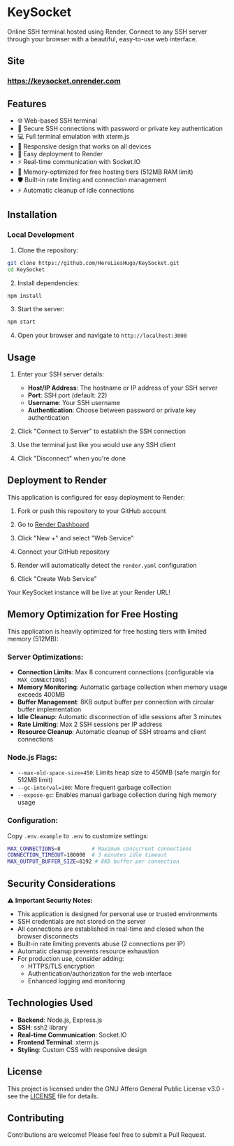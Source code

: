 # KeySocket

Online SSH terminal hosted using Render. Connect to any SSH server through your browser with a beautiful, easy-to-use web interface.

## Site
### https://keysocket.onrender.com

## Features

- 🌐 Web-based SSH terminal
- 🔐 Secure SSH connections with password or private key authentication
- 💻 Full terminal emulation with xterm.js
- 📱 Responsive design that works on all devices
- 🚀 Easy deployment to Render
- ⚡ Real-time communication with Socket.IO
- 🔧 Memory-optimized for free hosting tiers (512MB RAM limit)
- 🛡️ Built-in rate limiting and connection management
- ⚡ Automatic cleanup of idle connections

## Installation

### Local Development

1. Clone the repository:
```bash
git clone https://github.com/HereLiesHugo/KeySocket.git
cd KeySocket
```

2. Install dependencies:
```bash
npm install
```

3. Start the server:
```bash
npm start
```

4. Open your browser and navigate to `http://localhost:3000`

## Usage

1. Enter your SSH server details:
   - **Host/IP Address**: The hostname or IP address of your SSH server
   - **Port**: SSH port (default: 22)
   - **Username**: Your SSH username
   - **Authentication**: Choose between password or private key authentication

2. Click "Connect to Server" to establish the SSH connection

3. Use the terminal just like you would use any SSH client

4. Click "Disconnect" when you're done

## Deployment to Render

This application is configured for easy deployment to Render:

1. Fork or push this repository to your GitHub account

2. Go to [Render Dashboard](https://dashboard.render.com/)

3. Click "New +" and select "Web Service"

4. Connect your GitHub repository

5. Render will automatically detect the `render.yaml` configuration

6. Click "Create Web Service"

Your KeySocket instance will be live at your Render URL!

## Memory Optimization for Free Hosting

This application is heavily optimized for free hosting tiers with limited memory (512MB):

### Server Optimizations:
- **Connection Limits**: Max 8 concurrent connections (configurable via `MAX_CONNECTIONS`)
- **Memory Monitoring**: Automatic garbage collection when memory usage exceeds 400MB
- **Buffer Management**: 8KB output buffer per connection with circular buffer implementation
- **Idle Cleanup**: Automatic disconnection of idle sessions after 3 minutes
- **Rate Limiting**: Max 2 SSH sessions per IP address
- **Resource Cleanup**: Automatic cleanup of SSH streams and client connections

### Node.js Flags:
- `--max-old-space-size=450`: Limits heap size to 450MB (safe margin for 512MB limit)
- `--gc-interval=100`: More frequent garbage collection
- `--expose-gc`: Enables manual garbage collection during high memory usage

### Configuration:
Copy `.env.example` to `.env` to customize settings:
```bash
MAX_CONNECTIONS=8          # Maximum concurrent connections
CONNECTION_TIMEOUT=180000  # 3 minutes idle timeout
MAX_OUTPUT_BUFFER_SIZE=8192 # 8KB buffer per connection
```

## Security Considerations

⚠️ **Important Security Notes:**

- This application is designed for personal use or trusted environments
- SSH credentials are not stored on the server
- All connections are established in real-time and closed when the browser disconnects
- Built-in rate limiting prevents abuse (2 connections per IP)
- Automatic cleanup prevents resource exhaustion
- For production use, consider adding:
  - HTTPS/TLS encryption
  - Authentication/authorization for the web interface
  - Enhanced logging and monitoring

## Technologies Used

- **Backend**: Node.js, Express.js
- **SSH**: ssh2 library
- **Real-time Communication**: Socket.IO
- **Frontend Terminal**: xterm.js
- **Styling**: Custom CSS with responsive design

## License

This project is licensed under the GNU Affero General Public License v3.0 - see the [LICENSE](LICENSE) file for details.

## Contributing

Contributions are welcome! Please feel free to submit a Pull Request.

